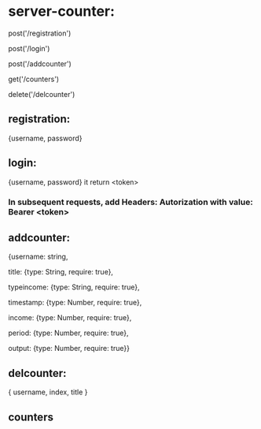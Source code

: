 # server-counter:

post('/registration')

post('/login')

post('/addcounter')

get('/counters')

delete('/delcounter')

## registration:

{username, password}

## login:

{username, password}
it return \<token\>

### In subsequent requests, add Headers: Autorization with value: Bearer \<token\>

## addcounter:

{username: string,

title: {type: String, require: true},

typeincome: {type: String, require: true},

timestamp: {type: Number, require: true},

income: {type: Number, require: true},

period: {type: Number, require: true},

output: {type: Number, require: true}}

## delcounter:

{ username, index, title }

## counters
